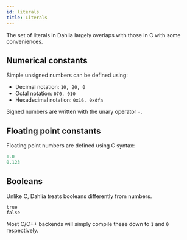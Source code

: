 ```yaml
---
id: literals
title: Literals
---
```


The set of literals in Dahlia largely overlaps with those in C with some
conveniences.

## Numerical constants

Simple unsigned numbers can be defined using:

- Decimal notation: `10, 20, 0`
- Octal notation: `070, 010`
- Hexadecimal notation: `0x16, 0xdfa`

Signed numbers are written with the unary operator `-`.

## Floating point constants

Floating point numbers are defined using C syntax:

```C
1.0
0.123
```

## Booleans

Unlike C, Dahlia treats booleans differently from numbers.

```
true
false
```

Most C/C++ backends will simply compile these down to `1` and `0` respectively.

